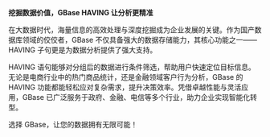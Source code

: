 **挖掘数据价值，GBase HAVING 让分析更精准**

在大数据时代，海量信息的高效处理与深度挖掘成为企业发展的关键。作为国产数据库领域的佼佼者，GBase 不仅具备强大的数据存储能力，其核心功能之一——HAVING 子句更是为数据分析提供了强大支持。

HAVING 语句能够对分组后的数据进行条件筛选，帮助用户快速定位目标信息。无论是电商行业中的热门商品统计，还是金融领域客户行为分析，GBase 的 HAVING 功能都能轻松应对复杂需求，提升决策效率。凭借卓越性能与灵活应用，GBase 已广泛服务于政府、金融、电信等多个行业，助力企业实现智能化转型。

选择 GBase，让您的数据拥有无限可能！